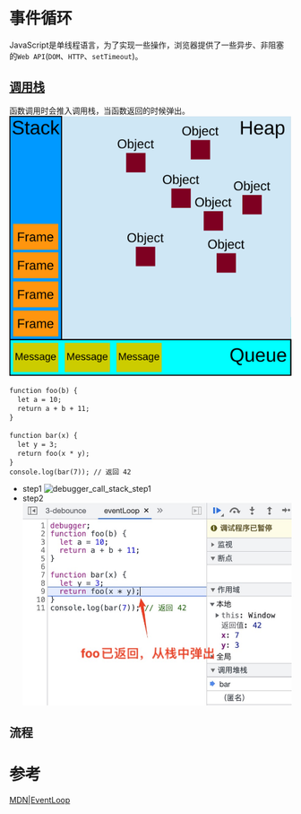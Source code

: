 # 事件循环
JavaScript是单线程语言，为了实现一些操作，浏览器提供了一些异步、非阻塞的`Web API`(`DOM`、`HTTP`、`setTimeout`)。

## [调用栈](../调用栈)
函数调用时会推入调用栈，当函数返回的时候弹出。
![call_stack](./call_stack.svg)
```
function foo(b) {
  let a = 10;
  return a + b + 11;
}

function bar(x) {
  let y = 3;
  return foo(x * y);
}
console.log(bar(7)); // 返回 42
```
- step1
![debugger_call_stack_step1](./debugger_call_stack.jpeg)
- step2
![debugger_call_stack_step2](./debugger_call_stack_step2.jpeg)

## 流程

# 参考
[MDN|EventLoop](https://developer.mozilla.org/zh-CN/docs/Web/JavaScript/EventLoop)